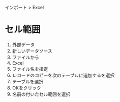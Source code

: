 インポート > Excel
# セル範囲
1. 外部データ
2. 新しいデータソース
3. ファイルから
4. Excel
5. ファイル名を指定
6. レコードのコピーを次のテーブルに追加するを選択
7. テーブルを選択
8. OKをクリック
9. 名前の付いたセル範囲を選択

